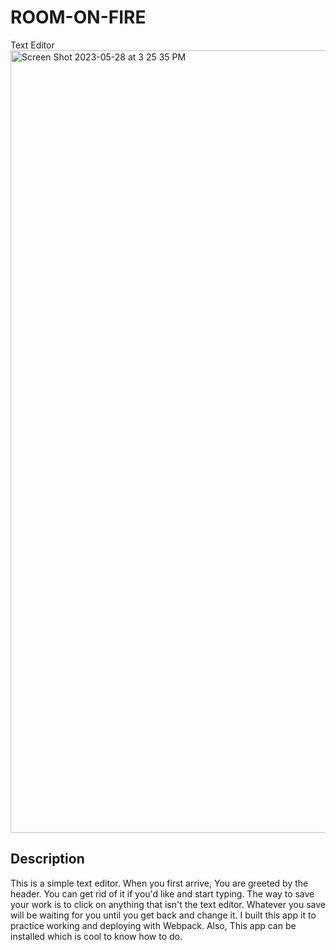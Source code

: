 # ROOM-ON-FIRE
Text Editor
<img width="1252" alt="Screen Shot 2023-05-28 at 3 25 35 PM" src="https://github.com/magjoker/ROOM-ON-FIRE/assets/118233640/8b213452-1ada-4a1a-a7cc-d5ff1076bfb1">

## Description
This is a simple text editor. When you first arrive, You are greeted by the header. You can get rid of it if you'd like and start typing. The way to save your work is to click on anything that isn't the text editor. Whatever you save will be waiting for you until you get back and change it.
I built this app it to practice working and deploying with Webpack. Also, This app can be installed which is cool to know how to do. 
